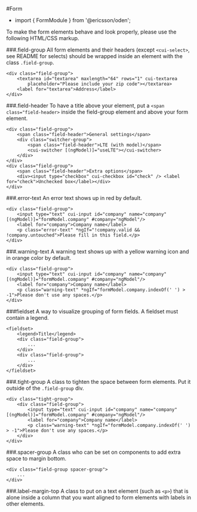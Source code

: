 [//]: # (title: Form markup)
[//]: # (category: Form elements)
[//]: # (icon: fa-check-square-o)

#Form
* import { FormModule } from '@ericsson/oden';

To make the form elements behave and look properly, please use the following HTML/CSS markup.

###.field-group
All form elements and their headers (except `<cui-select>`, see README for selects) should be wrapped inside an element with the class `.field-group`.

```
<div class="field-group">
    <textarea id="textarea" maxlength="64" rows="1" cui-textarea 
        placeholder="Please include your zip code"></textarea>
    <label for="textarea">Address</label>
</div>
```

###.field-header
To have a title above your element, put a ``<span class="field-header>`` 
inside the field-group element and above your form element.

```
<div class="field-group">
    <span class="field-header">General settings</span>
    <div class="switcher-group">
        <span class="field-header">LTE (with model)</span>
        <cui-switcher [(ngModel)]="useLTE"></cui-switcher>
    </div>
</div>
<div class="field-group">
    <span class="field-header">Extra options</span>
    <div><input type="checkbox" cui-checkbox id="check" /> <label for="check">Unchecked box</label></div>
</div>
```

###.error-text
An error text shows up in red by default.

```
<div class="field-group">
    <input type="text" cui-input id="company" name="company" [(ngModel)]="formModel.company" #company="ngModel"/>
    <label for="company">Company name</label>
    <p class="error-text" *ngIf="!company.valid && !company.untouched">Please fill in this field.</p>
</div>
```

###.warning-text
A warning text shows up with a yellow warning icon and in orange color by default.

```
<div class="field-group">
    <input type="text" cui-input id="company" name="company" [(ngModel)]="formModel.company" #company="ngModel"/>
    <label for="company">Company name</label>
    <p class="warning-text" *ngIf="formModel.company.indexOf(' ') > -1">Please don't use any spaces.</p>
</div>
```

###fieldset
A way to visualize grouping of form fields.
A fieldset must contain a legend.

```
<fieldset>
    <legend>Title</legend>
    <div class="field-group">
        ... 
    </div>
    <div class="field-group">
        ... 
    </div>
</fieldset>
```

###.tight-group
A class to tighten the space between form elements.
Put it outside of the `.field-group` div.

```
<div class="tight-group">
    <div class="field-group">
        <input type="text" cui-input id="company" name="company" [(ngModel)]="formModel.company" #company="ngModel"/>
        <label for="company">Company name</label>
        <p class="warning-text" *ngIf="formModel.company.indexOf(' ') > -1">Please don't use any spaces.</p>
    </div>
</div>
```

###.spacer-group
A class who can be set on components to add extra space to margin bottom.

```
<div class="field-group spacer-group">
    ... 
</div>

```

###.label-margin-top
A class to put on a text element (such as `<p>`) that is alone inside a column that you want aligned to form elements with labels in other elements.
